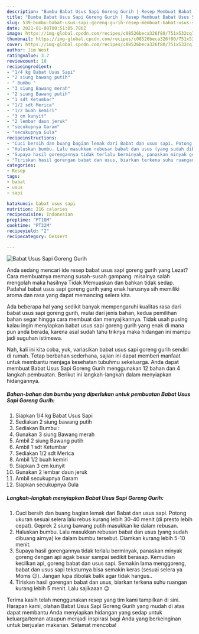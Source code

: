 ```yaml
---
description: "Bumbu Babat Usus Sapi Goreng Gurih | Resep Membuat Babat Usus Sapi Goreng Gurih Yang Bikin Ngiler"
title: "Bumbu Babat Usus Sapi Goreng Gurih | Resep Membuat Babat Usus Sapi Goreng Gurih Yang Bikin Ngiler"
slug: 539-bumbu-babat-usus-sapi-goreng-gurih-resep-membuat-babat-usus-sapi-goreng-gurih-yang-bikin-ngiler
date: 2021-01-08T00:51:05.786Z
image: https://img-global.cpcdn.com/recipes/c08526beca326f80/751x532cq70/babat-usus-sapi-goreng-gurih-foto-resep-utama.jpg
thumbnail: https://img-global.cpcdn.com/recipes/c08526beca326f80/751x532cq70/babat-usus-sapi-goreng-gurih-foto-resep-utama.jpg
cover: https://img-global.cpcdn.com/recipes/c08526beca326f80/751x532cq70/babat-usus-sapi-goreng-gurih-foto-resep-utama.jpg
author: Jim West
ratingvalue: 3.7
reviewcount: 10
recipeingredient:
- "1/4 kg Babat Usus Sapi"
- "2 siung bawang putih"
- " Bumbu "
- "3 siung Bawang merah"
- "2 siung Bawang putih"
- "1 sdt Ketumbar"
- "1/2 sdt Merica"
- "1/2 buah kemiri"
- "3 cm kunyit"
- "2 lembar daun jeruk"
- "secukupnya Garam"
- "secukupnya Gula"
recipeinstructions:
- "Cuci bersih dan buang bagian lemak dari Babat dan usus sapi. Potong ukuran sesuai selera lalu rebus kurang lebih 30-40 menit (di presto lebih cepat). Geprek 2 siung bawang putih masukkan ke dalam rebusan."
- "Haluskan bumbu. Lalu masukkan rebusan babat dan usus (yang sudah dibuang airnya) ke dalam bumbu tersebut. Diamkan kurang lebih 5-10 menit."
- "Supaya hasil gorengannya tidak terlalu berminyak, panaskan minyak goreng dengan api agak besar sampai sedikit berasap. Kemudian kecilkan api, goreng babat dan usus sapi. Semakin lama menggoreng, babat dan usus sapi teksturnya bisa semakin keras (sesuai selera ya Moms 😉). Jangan lupa dibolak balik agar tidak hangus.."
- "Tiriskan hasil gorengan babat dan usus, biarkan terkena suhu ruangan kurang lebih 5 menit. Lalu sajikaaan 😉"
categories:
- Resep
tags:
- babat
- usus
- sapi

katakunci: babat usus sapi 
nutrition: 216 calories
recipecuisine: Indonesian
preptime: "PT10M"
cooktime: "PT32M"
recipeyield: "2"
recipecategory: Dessert

---
```



![Babat Usus Sapi Goreng Gurih](https://img-global.cpcdn.com/recipes/c08526beca326f80/751x532cq70/babat-usus-sapi-goreng-gurih-foto-resep-utama.jpg)

Anda sedang mencari ide resep babat usus sapi goreng gurih yang Lezat? Cara membuatnya memang susah-susah gampang. misalnya salah mengolah maka hasilnya Tidak Memuaskan dan bahkan tidak sedap. Padahal babat usus sapi goreng gurih yang enak harusnya sih memiliki aroma dan rasa yang dapat memancing selera kita.



Ada beberapa hal yang sedikit banyak mempengaruhi kualitas rasa dari babat usus sapi goreng gurih, mulai dari jenis bahan, kedua pemilihan bahan segar hingga cara membuat dan menyajikannya. Tidak usah pusing kalau ingin menyiapkan babat usus sapi goreng gurih yang enak di mana pun anda berada, karena asal sudah tahu triknya maka hidangan ini mampu jadi suguhan istimewa.


Nah, kali ini kita coba, yuk, variasikan babat usus sapi goreng gurih sendiri di rumah. Tetap berbahan sederhana, sajian ini dapat memberi manfaat untuk membantu menjaga kesehatan tubuhmu sekeluarga. Anda dapat membuat Babat Usus Sapi Goreng Gurih menggunakan 12 bahan dan 4 langkah pembuatan. Berikut ini langkah-langkah dalam menyiapkan hidangannya.

<!--inarticleads1-->

##### Bahan-bahan dan bumbu yang diperlukan untuk pembuatan Babat Usus Sapi Goreng Gurih:

1. Siapkan 1/4 kg Babat Usus Sapi
1. Sediakan 2 siung bawang putih
1. Sediakan  Bumbu :
1. Gunakan 3 siung Bawang merah
1. Ambil 2 siung Bawang putih
1. Ambil 1 sdt Ketumbar
1. Sediakan 1/2 sdt Merica
1. Ambil 1/2 buah kemiri
1. Siapkan 3 cm kunyit
1. Gunakan 2 lembar daun jeruk
1. Ambil secukupnya Garam
1. Siapkan secukupnya Gula




<!--inarticleads2-->

##### Langkah-langkah menyiapkan Babat Usus Sapi Goreng Gurih:

1. Cuci bersih dan buang bagian lemak dari Babat dan usus sapi. Potong ukuran sesuai selera lalu rebus kurang lebih 30-40 menit (di presto lebih cepat). Geprek 2 siung bawang putih masukkan ke dalam rebusan.
1. Haluskan bumbu. Lalu masukkan rebusan babat dan usus (yang sudah dibuang airnya) ke dalam bumbu tersebut. Diamkan kurang lebih 5-10 menit.
1. Supaya hasil gorengannya tidak terlalu berminyak, panaskan minyak goreng dengan api agak besar sampai sedikit berasap. Kemudian kecilkan api, goreng babat dan usus sapi. Semakin lama menggoreng, babat dan usus sapi teksturnya bisa semakin keras (sesuai selera ya Moms 😉). Jangan lupa dibolak balik agar tidak hangus..
1. Tiriskan hasil gorengan babat dan usus, biarkan terkena suhu ruangan kurang lebih 5 menit. Lalu sajikaaan 😉




Terima kasih telah menggunakan resep yang tim kami tampilkan di sini. Harapan kami, olahan Babat Usus Sapi Goreng Gurih yang mudah di atas dapat membantu Anda menyiapkan hidangan yang sedap untuk keluarga/teman ataupun menjadi inspirasi bagi Anda yang berkeinginan untuk berjualan makanan. Selamat mencoba!
